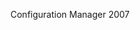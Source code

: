 <Token xmlns:xlink="http://www.w3.org/1999/xlink">Configuration Manager 2007</Token>

<!--HONumber=May16_HO1-->


